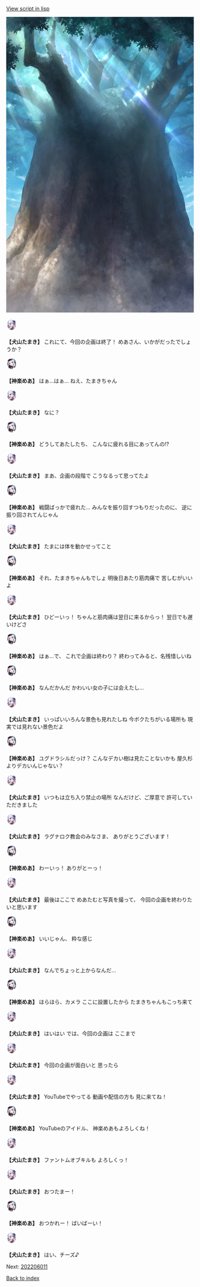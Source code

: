 [View script in lisp](../scripts/202203050.txt)

![in_yggdrasill_up.png](../images/backgrounds/in_yggdrasill_up.png)

<img src="../images/units/5303711.png" alt="5303711.png" height="34"/>

**【犬山たまき】**
これにて、今回の企画は終了！
めあさん、いかがだったでしょうか？

<img src="../images/units/5105011.png" alt="5105011.png" height="34"/>

**【神楽めあ】**
はぁ…はぁ…
ねえ、たまきちゃん

<img src="../images/units/5303711.png" alt="5303711.png" height="34"/>

**【犬山たまき】**
なに？

<img src="../images/units/5105011.png" alt="5105011.png" height="34"/>

**【神楽めあ】**
どうしてあたしたち、
こんなに疲れる目にあってんの!?

<img src="../images/units/5303711.png" alt="5303711.png" height="34"/>

**【犬山たまき】**
まあ、企画の段階で
こうなるって思ってたよ

<img src="../images/units/5105011.png" alt="5105011.png" height="34"/>

**【神楽めあ】**
戦闘ばっかで疲れた…
みんなを振り回すつもりだったのに、
逆に振り回されてんじゃん

<img src="../images/units/5303711.png" alt="5303711.png" height="34"/>

**【犬山たまき】**
たまには体を動かせってこと

<img src="../images/units/5105011.png" alt="5105011.png" height="34"/>

**【神楽めあ】**
それ、たまきちゃんもでしょ
明後日あたり筋肉痛で
苦しむがいいよ

<img src="../images/units/5303711.png" alt="5303711.png" height="34"/>

**【犬山たまき】**
ひどーいっ！
ちゃんと筋肉痛は翌日に来るからっ！
翌日でも遅いけどさ

<img src="../images/units/5105011.png" alt="5105011.png" height="34"/>

**【神楽めあ】**
はぁ…で、
これで企画は終わり？
終わってみると、名残惜しいね

<img src="../images/units/5105011.png" alt="5105011.png" height="34"/>

**【神楽めあ】**
なんだかんだ
かわいい女の子には会えたし…

<img src="../images/units/5303711.png" alt="5303711.png" height="34"/>

**【犬山たまき】**
いっぱいいろんな景色も見れたしね
今ボクたちがいる場所も
現実では見れない景色だよ

<img src="../images/units/5105011.png" alt="5105011.png" height="34"/>

**【神楽めあ】**
ユグドラシルだっけ？
こんなデカい樹は見たことないかも
屋久杉よりデカいんじゃない？

<img src="../images/units/5303711.png" alt="5303711.png" height="34"/>

**【犬山たまき】**
いつもは立ち入り禁止の場所
なんだけど、ご厚意で
許可していただきました

<img src="../images/units/5303711.png" alt="5303711.png" height="34"/>

**【犬山たまき】**
ラグナロク教会のみなさま、
ありがとうございます！

<img src="../images/units/5105011.png" alt="5105011.png" height="34"/>

**【神楽めあ】**
わーいっ！
ありがとーっ！

<img src="../images/units/5303711.png" alt="5303711.png" height="34"/>

**【犬山たまき】**
最後はここで
めあたむと写真を撮って、
今回の企画を終わりたいと思います

<img src="../images/units/5105011.png" alt="5105011.png" height="34"/>

**【神楽めあ】**
いいじゃん、
粋な感じ

<img src="../images/units/5303711.png" alt="5303711.png" height="34"/>

**【犬山たまき】**
なんでちょっと上からなんだ…

<img src="../images/units/5105011.png" alt="5105011.png" height="34"/>

**【神楽めあ】**
ほらほら、カメラ
ここに設置したから
たまきちゃんもこっち来て

<img src="../images/units/5303711.png" alt="5303711.png" height="34"/>

**【犬山たまき】**
はいはい
では、今回の企画は
ここまで

<img src="../images/units/5303711.png" alt="5303711.png" height="34"/>

**【犬山たまき】**
今回の企画が面白いと
思ったら

<img src="../images/units/5303711.png" alt="5303711.png" height="34"/>

**【犬山たまき】**
YouTubeでやってる
動画や配信の方も
見に来てね！

<img src="../images/units/5105011.png" alt="5105011.png" height="34"/>

**【神楽めあ】**
YouTubeのアイドル、
神楽めあもよろしくね！

<img src="../images/units/5303711.png" alt="5303711.png" height="34"/>

**【犬山たまき】**
ファントムオブキルも
よろしくっ！

<img src="../images/units/5303711.png" alt="5303711.png" height="34"/>

**【犬山たまき】**
おつたまー！

<img src="../images/units/5105011.png" alt="5105011.png" height="34"/>

**【神楽めあ】**
おつかれー！
ばいばーい！

<img src="../images/units/5303711.png" alt="5303711.png" height="34"/>

**【犬山たまき】**
はい、チーズ♪


Next: [202206011](202206011.md)

[Back to index](index.md)

